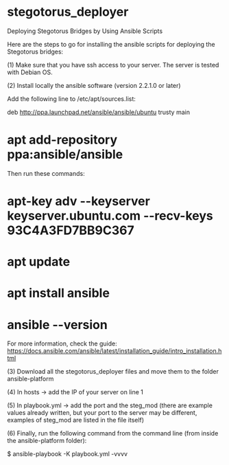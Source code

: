 # stegotorus_deployer
Deploying Stegotorus Bridges by Using Ansible Scripts

Here are the steps to go for installing the ansible scripts for deploying the Stegotorus bridges: 

(1) Make sure that you have ssh access to your server. The server is tested with Debian OS. 

(2) Install locally the ansible software (version 2.2.1.0 or later) 

Add the following line to /etc/apt/sources.list:

deb http://ppa.launchpad.net/ansible/ansible/ubuntu trusty main

# apt add-repository ppa:ansible/ansible 

Then run these commands:

# apt-key adv --keyserver keyserver.ubuntu.com --recv-keys 93C4A3FD7BB9C367
# apt update
# apt install ansible
# ansible --version 

For more information, check the guide: https://docs.ansible.com/ansible/latest/installation_guide/intro_installation.html 

(3) Download all the stegotorus_deployer files and move them to the folder ansible-platform 

(4) In hosts -> add the IP of your server on line 1 

(5) In playbook.yml -> add the port and the steg_mod (there are example values already written, but your port to the server may be different, examples of steg_mod are listed in the file itself)

(6) Finally, run the following command from the command line (from inside the ansible-platform folder):  

$ ansible-playbook -K playbook.yml -vvvv 
